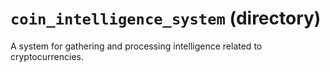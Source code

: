 # `coin_intelligence_system` (directory)

A system for gathering and processing intelligence related to cryptocurrencies.